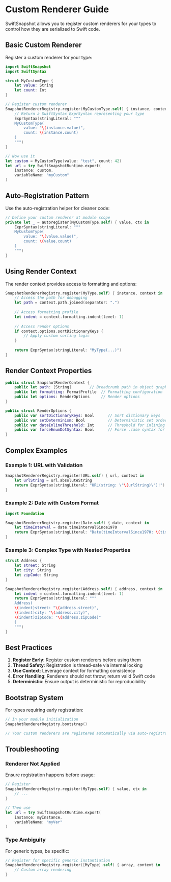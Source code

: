# Custom Renderer Guide

SwiftSnapshot allows you to register custom renderers for your types to control how they are serialized to Swift code.

## Basic Custom Renderer

Register a custom renderer for your type:

```swift
import SwiftSnapshot
import SwiftSyntax

struct MyCustomType {
    let value: String
    let count: Int
}

// Register custom renderer
SnapshotRendererRegistry.register(MyCustomType.self) { instance, context in
    // Return a SwiftSyntax ExprSyntax representing your type
    ExprSyntax(stringLiteral: """
    MyCustomType(
        value: "\(instance.value)",
        count: \(instance.count)
    )
    """)
}

// Now use it
let custom = MyCustomType(value: "test", count: 42)
let url = try SwiftSnapshotRuntime.export(
    instance: custom,
    variableName: "myCustom"
)
```

## Auto-Registration Pattern

Use the auto-registration helper for cleaner code:

```swift
// Define your custom renderer at module scope
private let _ = autoregister(MyCustomType.self) { value, ctx in
    ExprSyntax(stringLiteral: """
    MyCustomType(
        value: "\(value.value)",
        count: \(value.count)
    )
    """)
}
```

## Using Render Context

The render context provides access to formatting and options:

```swift
SnapshotRendererRegistry.register(MyType.self) { instance, context in
    // Access the path for debugging
    let path = context.path.joined(separator: ".")
    
    // Access formatting profile
    let indent = context.formatting.indent(level: 1)
    
    // Access render options
    if context.options.sortDictionaryKeys {
        // Apply custom sorting logic
    }
    
    return ExprSyntax(stringLiteral: "MyType(...)")
}
```

## Render Context Properties

```swift
public struct SnapshotRenderContext {
    public let path: [String]        // Breadcrumb path in object graph
    public let formatting: FormatProfile  // Formatting configuration
    public let options: RenderOptions     // Render options
}

public struct RenderOptions {
    public var sortDictionaryKeys: Bool      // Sort dictionary keys
    public var setDeterminism: Bool          // Deterministic set ordering
    public var dataInlineThreshold: Int      // Threshold for inlining Data
    public var forceEnumDotSyntax: Bool      // Force .case syntax for enums
}
```

## Complex Examples

### Example 1: URL with Validation

```swift
SnapshotRendererRegistry.register(URL.self) { url, context in
    let urlString = url.absoluteString
    return ExprSyntax(stringLiteral: "URL(string: \"\(urlString)\")!")
}
```

### Example 2: Date with Custom Format

```swift
import Foundation

SnapshotRendererRegistry.register(Date.self) { date, context in
    let timeInterval = date.timeIntervalSince1970
    return ExprSyntax(stringLiteral: "Date(timeIntervalSince1970: \(timeInterval))")
}
```

### Example 3: Complex Type with Nested Properties

```swift
struct Address {
    let street: String
    let city: String
    let zipCode: String
}

SnapshotRendererRegistry.register(Address.self) { address, context in
    let indent = context.formatting.indent(level: 1)
    return ExprSyntax(stringLiteral: """
    Address(
    \(indent)street: "\(address.street)",
    \(indent)city: "\(address.city)",
    \(indent)zipCode: "\(address.zipCode)"
    )
    """)
}
```

## Best Practices

1. **Register Early**: Register custom renderers before using them
2. **Thread Safety**: Registration is thread-safe via internal locking
3. **Use Context**: Leverage context for formatting consistency
4. **Error Handling**: Renderers should not throw; return valid Swift code
5. **Deterministic**: Ensure output is deterministic for reproducibility

## Bootstrap System

For types requiring early registration:

```swift
// In your module initialization
SnapshotRendererRegistry.bootstrap()

// Your custom renderers are registered automatically via auto-registration
```

## Troubleshooting

### Renderer Not Applied

Ensure registration happens before usage:

```swift
// Register
SnapshotRendererRegistry.register(MyType.self) { value, ctx in
    // ...
}

// Then use
let url = try SwiftSnapshotRuntime.export(
    instance: myInstance,
    variableName: "myVar"
)
```

### Type Ambiguity

For generic types, be specific:

```swift
// Register for specific generic instantiation
SnapshotRendererRegistry.register([MyType].self) { array, context in
    // Custom array rendering
}
```

